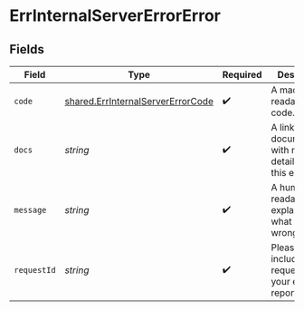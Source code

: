# ErrInternalServerErrorError


## Fields

| Field                                                                                         | Type                                                                                          | Required                                                                                      | Description                                                                                   | Example                                                                                       |
| --------------------------------------------------------------------------------------------- | --------------------------------------------------------------------------------------------- | --------------------------------------------------------------------------------------------- | --------------------------------------------------------------------------------------------- | --------------------------------------------------------------------------------------------- |
| `code`                                                                                        | [shared.ErrInternalServerErrorCode](../../../sdk/models/shared/errinternalservererrorcode.md) | :heavy_check_mark:                                                                            | A machine readable error code.                                                                | INTERNAL_SERVER_ERROR                                                                         |
| `docs`                                                                                        | *string*                                                                                      | :heavy_check_mark:                                                                            | A link to our documentation with more details about this error code                           | https://unkey.dev/docs/api-reference/errors/code/INTERNAL_SERVER_ERROR                        |
| `message`                                                                                     | *string*                                                                                      | :heavy_check_mark:                                                                            | A human readable explanation of what went wrong                                               |                                                                                               |
| `requestId`                                                                                   | *string*                                                                                      | :heavy_check_mark:                                                                            | Please always include the requestId in your error report                                      | req_1234                                                                                      |